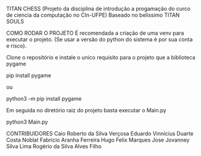 TITAN CHESS
(Projeto da disciplina de introdução a progamação do curco de ciencia da computação no CIn-UFPE)
Baseado no belissimo TITAN SOULS

COMO RODAR O PROJETO
É recomendada a criação de uma venv para executar o projeto. (Se usar a versão do python do sistema é por sua conta e risco).

Clone o repositório e instale o unico requisito para o projeto que a biblioteca pygame

pip install pygame

ou

python3 -m pip install pygame

Em seguida no diretório raiz do projeto basta executar o Main.py

python3 Main.py

CONTRIBUIDORES
Caio Roberto da Silva Verçosa
Eduardo Vinnícius Duarte Costa Noblat
Fabricio Aranha Ferreira
Hugo Felix Marques
Jose Jovanney Silva Lima
Rogério da Silva Alves Filho
